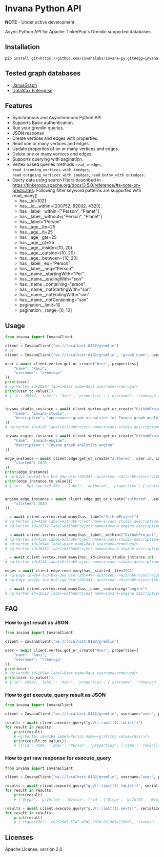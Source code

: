 # Invana Python API

**NOTE** - Under active development

Async Python API for Apache TinkerPop's Gremlin supported databases.

## Installation

```shell
pip install git+https://github.com/invanalabs/invana-py.git#egg=invana
```

## Tested graph databases

- [JanusGraph](https://janusgraph.org/)
- [DataStax Enterprise](https://www.datastax.com/products/datastax-enterprise)

## Features

- Synchronous and Asynchronous Python API
- Supports Basic authentication.
- Run your gremlin queries.
- JSON response
- Create vertices and edges with properties.
- Read one or many vertices and edges.
- Update properties of on or many vertices and edges.
- Delete one or many vertices and edges.
- Supports querying with pagination.
- Vertex based queries methods `read_inedges`, `read_incoming_vertices_with_inedges`,
  `read_outgoing_vertices_with_inedges`, `read_bothv_with_outedges`.
- Query data using search filters described in https://tinkerpop.apache.org/docs/3.5.0/reference/#a-note-on-predicates.
  Following filter keyword patterns are supported with read_many()
    - has__id=1021
    - has__id__within=[200752, 82032, 4320],
    - has__label__within=["Person", "Planet"]
    - has__label__without=["Person", "Planet"]
    - has__label="Person"
    - has__age__lte=25
    - has__age__lt=25
    - has__age__gte=25
    - has__age__gt=25
    - has__age__inside=(10, 20)
    - has__age__outside=(10, 20)
    - has__age__between=(10, 20)
    - has__label__eq="Person"
    - has__label__neq="Person"
    - has__name__startingWith="Per"
    - has__name__endingWith="son"
    - has__name__containing="erson"
    - has__name__notStartingWith="son"
    - has__name__notEndingWith="son"
    - has__name__notContaining="son"
    - pagination__limit=10
    - pagination__range=[0, 10]

## Usage

```python
from invana import InvanaClient

client = InvanaClient("ws://localhost:8182/gremlin")
# or 
client = InvanaClient("ws://localhost:8182/gremlin", "graph_name", username="user", password="password")

user = await client.vertex.get_or_create("User", properties={
    "name": "Ravi",
    "username": "rrmerugu"
})
print(user)
# <g:Vertex id=20544 label=User name=Ravi username=rrmerugu/>
print(user.to_value())
# {'id': 20544, 'label': 'User', 'properties': {'username': 'rrmerugu', 'name': 'Ravi'}}


invana_studio_instance = await client.vertex.get_or_create("GithubProject", properties={
    "name": "invana-studio",
    "description": "opensource graph visualiser for Invana graph analytics engine"
})
# <g:Vertex id=4128 label=GithubProject name=invana-studio description=opensource graph visualiser for Invana graph analytics engine/>

invana_engine_instance = await client.vertex.get_or_create("GithubProject", properties={
    "name": "invana-engine",
    "description": "Invana graph analytics engine"
})

edge_instance = await client.edge.get_or_create("authored", user.id, invana_studio_instance.id, properties={
    "started": 2020
})
print(edge_instance)
# <g:Edge id=8p4-fuo-bv9-36o User(20544)--authored-->GithubProject(4128) started=2020/>
print(edge_instance.to_value())
# {'id': '8p4-fuo-bv9-36o', 'label': 'authored', 'properties': {'started': 2020}, 'inVLabel': 'GithubProject', 'inv': 4128, 'outv_label': 'User', 'outv': 4128}


engine_edge_instance = await client.edge.get_or_create("authored", user.id, invana_engine_instance.id, properties={
    "started": 2020
})

_ = await client.vertex.read_many(has__label="GithubProject")
# <g:Vertex id=4128 label=GithubProject name=invana-studio description=opensource graph visualiser for Invana graph analytics engine/>
# <g:Vertex id=16512 label=GithubProject name=invana-engine description=Invana graph analytics engine/>

_ = await client.vertex.read_many(has__label__within=["GithubProject", "User"])
# <g:Vertex id=4128 label=GithubProject name=invana-studio description=opensource graph visualiser for Invana graph analytics engine/>
# <g:Vertex id=20544 label=User name=Ravi username=rrmerugu/>
# <g:Vertex id=16512 label=GithubProject name=invana-engine description=Invana graph analytics engine/>

_ = await client.vertex.read_many(has__id=invana_studio_instance.id)
# <g:Vertex id=4128 label=GithubProject name=invana-studio description=opensource graph visualiser for Invana graph analytics engine/>

edges = await client.edge.read_many(has__started__lte=2021)
# <g:Edge id=8p4-fuo-bv9-36o User(20544)--authored-->GithubProject(4128) started=2020/>
# <g:Edge id=93c-fuo-bv9-cqo User(20544)--authored-->GithubProject(16512) started=2020/>

_ = await client.vertex.read_many(has__name__containing="engine")
# <g:Vertex id=16512 label=GithubProject name=invana-engine description=Invana graph analytics engine/>

```

## FAQ

### How to get result as JSON

```python
from invana import InvanaClient

client = InvanaClient("ws://localhost:8182/gremlin")

user = await client.vertex.get_or_create("User", properties={
    "name": "Ravi",
    "username": "rrmerugu"
})
print(user)
# <g:Vertex id=20544 label=User name=Ravi username=rrmerugu/>
print(user.to_value())
# {'id': 20544, 'label': 'User', 'properties': {'username': 'rrmerugu', 'name': 'Ravi'}}

```

### How to get execute_query result as JSON

```python
from invana import InvanaClient

client = InvanaClient("ws://localhost:8182/gremlin", username="user", password="password")

results = await client.execute_query("g.V().limit(1).toList()")
for result in results:
    print(result)
    # <g:Vertex id=4104 label=Person name=<g:String value=ravi/>/>
    print(result.to_value())
    # [{'id': 4104, 'label': 'Person', 'properties': {'name': 'ravi'}}]

```

### How to get raw response for execute_query

```python
from invana import InvanaClient

client = InvanaClient("ws://localhost:8182/gremlin", username="user", password="password")

results = await client.execute_query("g.V().limit(1).toList()", serialize=False, result_only=True)
for result in results:
    print(result)
    # {'@type': 'g:Vertex', '@value': {'id': {'@type': 'g:Int64', '@value': 4104}, 'label': 'Person', 'properties': {'name': [{'@type': 'g:VertexProperty', '@value': {'id': {'@type': 'janusgraph:RelationIdentifier', '@value': {'relationId': '16p-360-1l1'}}, 'value': 'ravi', 'label': 'name'}}]}}}

results = await client.execute_query("g.V().limit(1).next()", serialize=False, result_only=False)
for result in results:
    print(result)
    # {'requestId': 'c82520d7-57a7-45d2-98fd-881901a1290d', 'status': {'message': '', 'code': 200, 'attributes': {'@type': 'g:Map', '@value': ['host', '/172.18.0.1:47992']}}, 'result': {'data': {'@type': 'g:List', '@value': [{'@type': 'g:Vertex', '@value': {'id': {'@type': 'g:Int64', '@value': 4104}, 'label': 'Person', 'properties': {'name': [{'@type': 'g:VertexProperty', '@value': {'id': {'@type': 'janusgraph:RelationIdentifier', '@value': {'relationId': '16p-360-1l1'}}, 'value': 'ravi', 'label': 'name'}}]}}}]}, 'meta': {'@type': 'g:Map', '@value': []}}}

```

## Licenses

Apache License, version 2.0


